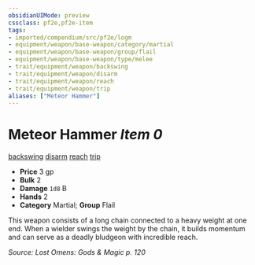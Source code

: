 ```yaml
---
obsidianUIMode: preview
cssclass: pf2e,pf2e-item
tags:
- imported/compendium/src/pf2e/logm
- equipment/weapon/base-weapon/category/martial
- equipment/weapon/base-weapon/group/flail
- equipment/weapon/base-weapon/type/melee 
- trait/equipment/weapon/backswing
- trait/equipment/weapon/disarm
- trait/equipment/weapon/reach
- trait/equipment/weapon/trip
aliases: ["Meteor Hammer"]
---
```

# Meteor Hammer *Item 0*  
[backswing](backswing.md)  [disarm](rules/traits/disarm.md)  [reach](reach.md)  [trip](rules/traits/trip.md)  

- **Price** 3 gp
- **Bulk** 2
- **Damage** `1d8` B
- **Hands** 2
- **Category** Martial; **Group** Flail 

This weapon consists of a long chain connected to a heavy weight at one end. When a wielder swings the weight by the chain, it builds momentum and can serve as a deadly bludgeon with incredible reach.

*Source: Lost Omens: Gods & Magic p. 120*